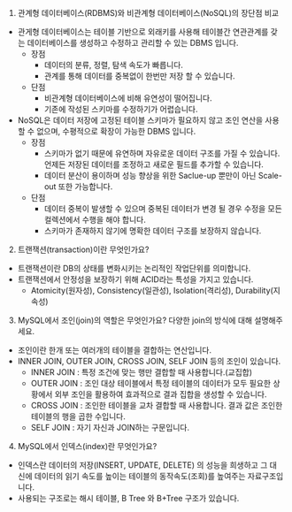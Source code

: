 1. 관계형 데이터베이스(RDBMS)와 비관계형 데이터베이스(NoSQL)의 장단점 비교

- 관게형 데이터베이스는 테이블 기반으로 외래키를 사용해 테이블간 연관관계를 갖는 데이터베이스를 생성하고 수정하고 관리할 수 있는 DBMS 입니다.
  - 장점 
    - 데이터의 분류, 정렬, 탐색 속도가 빠릅니다.
    - 관계를 통해 데이터를 중복없이 한번만 저장 할 수 있습니다.
  - 단점
    - 비관계형 데이터베이스에 비해 유연성이 떨어집니다.
    - 기존에 작성된 스키마를 수정하기가 어렵습니다.
- NoSQL은 데이터 저장에 고정된 테이블 스키마가 필요하지 않고 조인 연산을 사용할 수 없으며, 수평적으로 확장이 가능한 DBMS 입니다.
  - 장점
    - 스키마가 없기 때문에 유연하며 자유로운 데이터 구조를 가질 수 있습니다. 언제든 저장된 데이터를 조정하고 새로운 필드를 추가할 수 있습니다.
    - 데이터 분산이 용이하며 성능 향상을 위한 Saclue-up 뿐만이 아닌 Scale-out 또한 가능합니다.
  - 단점
    - 데이터 중복이 발생할 수 있으며 중복된 데이터가 변경 될 경우 수정을 모든 컬렉션에서 수행을 해야 합니다.
    - 스키마가 존재하지 않기에 명확한 데이터 구조를 보장하지 않습니다.

2. 트랜잭션(transaction)이란 무엇인가요?

- 트랜잭션이란 DB의 상태를 변화시키는 논리적인 작업단위를 의미합니다.
- 트랜잭션에서 안정성을 보장하기 위해 ACID라는 특성을 가지고 있습니다.
  - Atomicity(원자성), Consistency(일관성), Isolation(격리성), Durability(지속성)


3. MySQL에서 조인(join)의 역할은 무엇인가요? 다양한 join의 방식에 대해 설명해주세요.

- 조인이란 한개 또는 여러개의 테이블을 결합하는 연산입니다.
- INNER JOIN, OUTER JOIN, CROSS JOIN, SELF JOIN 등의 조인이 있습니다.
  -  INNER JOIN : 특정 조건에 맞는 행만 결합할 때 사용합니다.(교집합)
  -  OUTER JOIN : 조인 대상 테이블에서 특정 테이블의 데이터가 모두 필요한 상황에서 외부 조인을 활용하여 효과적으로 결과 집합을 생성할 수 있습니다.
  -  CROSS JOIN : 조인한 테이블을 교차 결합할 때 사용합니다. 결과 값은 조인한 테이블의 행을 곱한 수입니다.
  -  SELF JOIN : 자기 자신과 JOIN하는 구문입니다.

4. MySQL에서 인덱스(index)란 무엇인가요?

- 인덱스란 데이터의 저장(INSERT, UPDATE, DELETE) 의 성능을 희생하고 그 대신에 데이터의 읽기 속도를 높이는 테이블의 동작속도(조회)를 높여주는 자료구조입니다.
- 사용되는 구조로는 해시 테이블, B Tree 와 B+Tree 구조가 있습니다.
